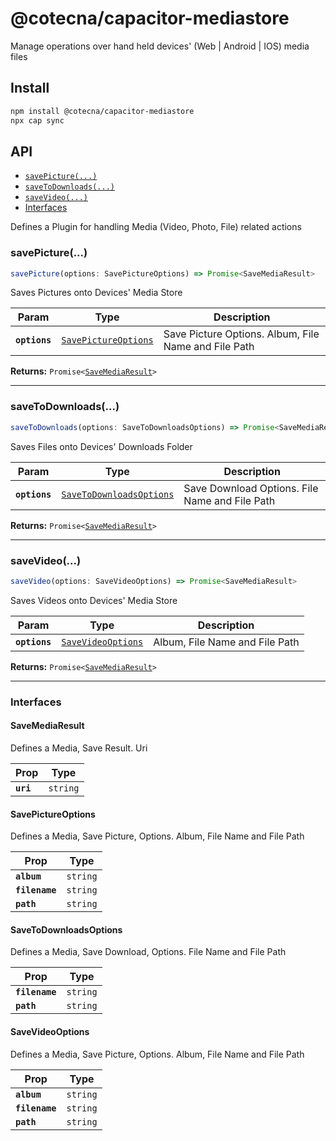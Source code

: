 # @cotecna/capacitor-mediastore

Manage operations over hand held devices' (Web | Android | IOS) media files

## Install

```bash
npm install @cotecna/capacitor-mediastore
npx cap sync
```

## API

<docgen-index>

* [`savePicture(...)`](#savepicture)
* [`saveToDownloads(...)`](#savetodownloads)
* [`saveVideo(...)`](#savevideo)
* [Interfaces](#interfaces)

</docgen-index>

<docgen-api>
<!--Update the source file JSDoc comments and rerun docgen to update the docs below-->

Defines a Plugin for handling Media (Video, Photo, File) related actions

### savePicture(...)

```typescript
savePicture(options: SavePictureOptions) => Promise<SaveMediaResult>
```

Saves Pictures onto Devices' Media Store

| Param         | Type                                                              | Description                                          |
| ------------- | ----------------------------------------------------------------- | ---------------------------------------------------- |
| **`options`** | <code><a href="#savepictureoptions">SavePictureOptions</a></code> | Save Picture Options. Album, File Name and File Path |

**Returns:** <code>Promise&lt;<a href="#savemediaresult">SaveMediaResult</a>&gt;</code>

--------------------


### saveToDownloads(...)

```typescript
saveToDownloads(options: SaveToDownloadsOptions) => Promise<SaveMediaResult>
```

Saves Files onto Devices' Downloads Folder

| Param         | Type                                                                      | Description                                    |
| ------------- | ------------------------------------------------------------------------- | ---------------------------------------------- |
| **`options`** | <code><a href="#savetodownloadsoptions">SaveToDownloadsOptions</a></code> | Save Download Options. File Name and File Path |

**Returns:** <code>Promise&lt;<a href="#savemediaresult">SaveMediaResult</a>&gt;</code>

--------------------


### saveVideo(...)

```typescript
saveVideo(options: SaveVideoOptions) => Promise<SaveMediaResult>
```

Saves Videos onto Devices' Media Store

| Param         | Type                                                          | Description                    |
| ------------- | ------------------------------------------------------------- | ------------------------------ |
| **`options`** | <code><a href="#savevideooptions">SaveVideoOptions</a></code> | Album, File Name and File Path |

**Returns:** <code>Promise&lt;<a href="#savemediaresult">SaveMediaResult</a>&gt;</code>

--------------------


### Interfaces


#### SaveMediaResult

Defines a Media, Save Result. Uri

| Prop      | Type                |
| --------- | ------------------- |
| **`uri`** | <code>string</code> |


#### SavePictureOptions

Defines a Media, Save Picture, Options. Album, File Name and File Path

| Prop           | Type                |
| -------------- | ------------------- |
| **`album`**    | <code>string</code> |
| **`filename`** | <code>string</code> |
| **`path`**     | <code>string</code> |


#### SaveToDownloadsOptions

Defines a Media, Save Download, Options. File Name and File Path

| Prop           | Type                |
| -------------- | ------------------- |
| **`filename`** | <code>string</code> |
| **`path`**     | <code>string</code> |


#### SaveVideoOptions

Defines a Media, Save Picture, Options. Album, File Name and File Path

| Prop           | Type                |
| -------------- | ------------------- |
| **`album`**    | <code>string</code> |
| **`filename`** | <code>string</code> |
| **`path`**     | <code>string</code> |

</docgen-api>

